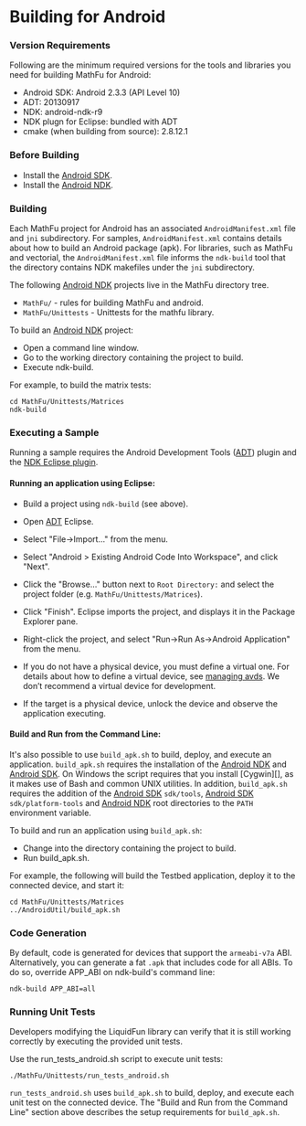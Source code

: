 # Building for Android

### Version Requirements

Following are the minimum required versions for the tools and libraries you
need for building MathFu for Android:

-   Android SDK:  Android 2.3.3 (API Level 10)
-   ADT: 20130917
-   NDK: android-ndk-r9
-   NDK plugn for Eclipse: bundled with ADT
-   cmake (when building from source): 2.8.12.1

### Before Building

-   Install the [Android SDK].
-   Install the [Android NDK].

### Building

Each MathFu project for Android has an associated `AndroidManifest.xml`
file and `jni` subdirectory.  For samples, `AndroidManifest.xml` contains
details about how to build an Android package (apk).  For libraries, such as
MathFu and vectorial, the `AndroidManifest.xml` file informs the `ndk-build`
tool that the directory contains NDK makefiles under the `jni` subdirectory.

The following [Android NDK][] projects live in the MathFu directory tree.

-   `MathFu/` - rules for building MathFu and android.
-   `MathFu/Unittests` - Unittests for the mathfu library.

To build an [Android NDK][] project:

-   Open a command line window.
-   Go to the working directory containing the project to build.
-   Execute ndk-build.

For example, to build the matrix tests:

    cd MathFu/Unittests/Matrices
    ndk-build

### Executing a Sample

Running a sample requires the Android Development Tools ([ADT][]) plugin and
the [NDK Eclipse plugin][].

#### Running an application using Eclipse:

-   Build a project using `ndk-build` (see above).
-   Open [ADT][] Eclipse.
-   Select "File->Import..." from the menu.
-   Select "Android > Existing Android Code Into Workspace", and click "Next".
-   Click the "Browse..." button next to `Root Directory:` and select the
    project folder (e.g. `MathFu/Unittests/Matrices`).
-   Click "Finish". Eclipse imports the project, and displays it in the
    Package Explorer pane.
-   Right-click the project, and select "Run->Run As->Android Application"
    from the menu.
-   If you do not have a physical device, you must define a virtual one.
    For details about how to define a virtual device, see [managing avds][].
    We don’t recommend a virtual device for development.

-   If the target is a physical device, unlock the device and observe the
    application executing.

#### Build and Run from the Command Line:

It's also possible to use `build_apk.sh` to build, deploy, and execute an application.
`build_apk.sh` requires the installation of the [Android NDK][] and [Android SDK][].
On Windows the script requires that you install [Cygwin][], as it
makes use of Bash and common UNIX utilities.  In addition, `build_apk.sh`
requires the addition of the [Android SDK][] `sdk/tools`, [Android SDK][]
`sdk/platform-tools` and [Android NDK][] root directories to the `PATH`
environment variable.

To build and run an application using `build_apk.sh`:

-   Change into the directory containing the project to build.
-   Run build\_apk.sh.

For example, the following will build the Testbed application, deploy it to
the connected device, and start it:

    cd MathFu/Unittests/Matrices
    ../AndroidUtil/build_apk.sh

### Code Generation

By default, code is generated for devices that support the `armeabi-v7a` ABI.
Alternatively, you can generate a fat `.apk` that includes code for all ABIs.
To do so, override APP\_ABI on ndk-build's command line:

    ndk-build APP_ABI=all

### Running Unit Tests

Developers modifying the LiquidFun library can verify that it is still working
correctly by executing the provided unit tests.

Use the run\_tests\_android.sh script to execute unit tests:

    ./MathFu/Unittests/run_tests_android.sh

`run_tests_android.sh` uses `build_apk.sh` to build, deploy, and
execute each unit test on the connected device.
The "Build and Run from the Command Line" section above describes
the setup requirements for `build_apk.sh`.

  [Android SDK]: http://developer.android.com/sdk/index.html
  [Android NDK]: http://developer.android.com/tools/sdk/ndk/index.html
  [NDK Eclipse plugin]: http://developer.android.com/sdk/index.html
  [managing avds]: http://developer.android.com/tools/devices/managing-avds.html
  [Cygwin installation]: http://www.cygwin.com/
  [ADT]: http://developer.android.com/tools/sdk/eclipse-adt.html

